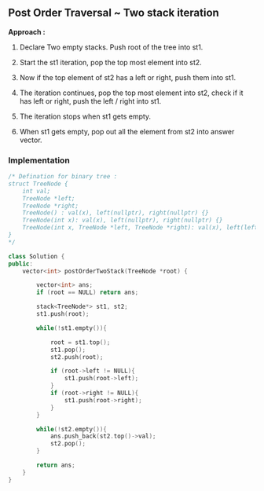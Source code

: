 ## Post Order Traversal ~ Two stack iteration

**Approach :**

1. Declare Two empty stacks. Push root of the tree into st1.

2. Start the st1 iteration, pop the top most element into st2.

3. Now if the top element of st2 has a left or right, push them into st1.

4. The iteration continues, pop the top most element into st2, check if it has left or right, push the left / right into st1.

5. The iteration stops when st1 gets empty.

6. When st1 gets empty, pop out all the element from st2 into answer vector.

### Implementation

```cpp
/* Defination for binary tree :
struct TreeNode {
    int val;
    TreeNode *left;
    TreeNode *right;
    TreeNode() : val(x), left(nullptr), right(nullptr) {}
    TreeNode(int x): val(x), left(nullptr), right(nullptr) {}
    TreeNode(int x, TreeNode *left, TreeNode *right): val(x), left(left), right(right) {}
}
*/

class Solution {
public:
    vector<int> postOrderTwoStack(TreeNode *root) {

        vector<int> ans;
        if (root == NULL) return ans;

        stack<TreeNode*> st1, st2;
        st1.push(root);

        while(!st1.empty()){

            root = st1.top();
            st1.pop();
            st2.push(root);

            if (root->left != NULL){
                st1.push(root->left);
            }
            if (root->right != NULL){
                st1.push(root->right);
            }
        }

        while(!st2.empty()){
            ans.push_back(st2.top()->val);
            st2.pop();
        }

        return ans;
    }
}
```

